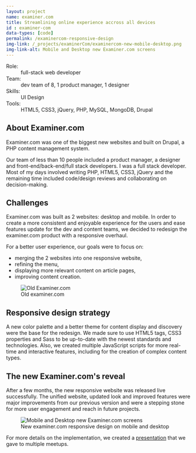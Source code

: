 ```yaml
---
layout: project
name: examiner.com
title: Streamlining online experience accross all devices
id : examiner-com
data-types: [code]
permalink: /examinercom-responsive-design
img-link: /_projects/examinerCom/examinercom-new-mobile-desktop.png
img-link-alt: Mobile and Desktop new Examiner.com screens
---
```


<div id="context" class="float-right">
	<dl>
		<dt>Role:</dt><dd>full-stack web developer</dd>
		<dt>Team:</dt><dd>dev team of 8, 1 product manager, 1 designer</dd>
		<dt>Skills:</dt><dd>UI Design</dd>
		<dt>Tools:</dt><dd>HTML5, CSS3, jQuery, PHP, MySQL, MongoDB, Drupal</dd>
	</dl>
</div>

<section>
	<h2>About Examiner.com</h2>
	<p>Examiner.com was one of the biggest new websites and built on Drupal, a PHP content management system.</p>
	<p>Our team of less than 10 people included a product manager, a designer and front-end/back-end/full stack developers. I was a full stack developer. Most of my days involved writing PHP, HTML5, CSS3, jQuery and the remaining time included code/design reviews and collaborating on decision-making.</p>
</section>

<section>
	<h2>Challenges</h2>
		<div class="float-left">
			<p>Examiner.com was built as 2 websites: desktop and mobile. In order to create a more consistent and enjoyable experience for the users and ease features update for the dev and content teams, we decided to redesign the examiner.com product with a responsive overhaul.</p>
			<p>For a better user experience, our goals were to focus on:</p>
			<ul>
				<li>merging the 2 websites into one responsive website,</li>
				<li>refining the menu,</li>
				<li>displaying more relevant content on article pages,</li>
				<li>improving content creation.</li>
			</ul>
		</div>	
		<figure class="float-right">
			<img src="{{ site.github.url }}/_projects/examinerCom/examinercom-old-desktop.png" alt="Old Examiner.com"/>
			<figcaption>Old examiner.com</figcaption>
		</figure>
</section>

<section>
	<h2>Responsive design strategy</h2>
	<p>A new color palette and a better theme for content display and discovery were the base for the redesign. We made sure to use HTML5 tags, CSS3 properties and Sass to be up-to-date with the newest standards and technologies. Also, we created multiple JavaScript scripts for more real-time and interactive features, including for the creation of complex content types.</p>
</section>

<section>
	<h2>The new Examiner.com's reveal</h2>
	<p>After a few months, the new responsive website was released live successfully. The unified website, updated look and improved features were major improvements from our previous version and were a stepping stone for more user engagement and reach in future projects.</p>
	<figure class="whole">
		<img src="{{ site.github.url }}/_projects/examinerCom/examinercom-new-mobile-desktop.png" alt="Mobile and Desktop new Examiner.com screens"/>
		<figcaption>New  examiner.com responsive design on mobile and desktop</figcaption>
	</figure>
	<p>For more details on the implementation, we created a <a href="https://docs.google.com/presentation/d/1VrXNpOYPJ0Qdvng4xOEzVc0XvdHWAh7rOUkSersUVfM/edit?usp=sharing">presentation</a> that we gave to multiple meetups.</p>
</section>
